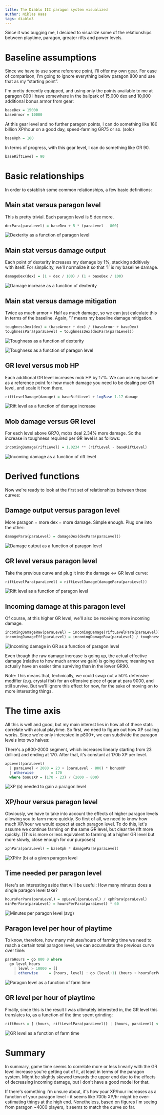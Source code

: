 ```yaml
---
title: The Diablo III paragon system visualized
author: Niklas Haas
tags: diablo3
---
```


Since it was bugging me, I decided to visualize some of the relationships
between playtime, paragon, greater rifts and power levels.

# Baseline assumptions

Since we have to use some reference point, I'll offer my own gear. For ease of
comparison, I'm going to ignore everything below paragon 800 and use that as my
“starting point”.

I'm pretty decently equipped, and using only the points available to me at
paragon 800 I have somewhere in the ballpark of 15,000 dex and 10,000 additional
bonus armor from gear:

```haskell
baseDex = 15000
baseArmor = 10000
```

At this gear level and no further paragon points, I can do something like 180
billion XP/hour on a good day, speed-farming GR75 or so. (solo)

```haskell
baseXph = 180
```

In terms of progress, with this gear level, I can do something like GR 90.

```haskell
baseRiftLevel = 90
```

# Basic relationships

In order to establish some common relationships, a few basic definitions:

## Main stat versus paragon level

This is pretty trivial. Each paragon level is 5 dex more.

```haskell
dexPara(paraLevel) = baseDex + 5 * (paraLevel - 800)
```

![Dexterity as a function of paragon level](/files/d3para/dexPara.png)

## Main stat versus damage output

Each point of dexterity increases my damage by 1%, stacking additively with
itself. For simplicity, we'll normalize it so that ‘1’ is my baseline damage.

```haskell
damageDex(dex) = (1 + dex / 100) / (1 + baseDex / 100)
```

![Damage increase as a function of dexterity](/files/d3para/damageDex.png)

## Main stat versus damage mitigation 

Twice as much armor = Half as much damage, so we can just calculate this in
terms of the baseline. Again, ‘1’ means my baseline damage mitigation.

```haskell
toughnessDex(dex) = (baseArmor + dex) / (baseArmor + baseDex)
toughnessPara(paraLevel) = toughnessDex(dexPara(paraLevel))
```

![Toughness as a function of dexterity](/files/d3para/toughnessDex.png)

![Toughness as a function of paragon level](/files/d3para/toughnessPara.png)

## GR level versus mob HP

Each additional GR level increases mob HP by 17%. We can use my baseline as a
reference point for how much damage you need to be dealing per GR level, and
scale it from there.

```haskell
riftLevelDamage(damage) = baseRiftLevel + logBase 1.17 damage
```

![Rift level as a function of damage increase](/files/d3para/riftLevelDamage.png)

## Mob damage versus GR level

For each level above GR70, mobs deal 2.34% more damage. So the increase in
toughness required per GR level is as follows:

```haskell
incomingDamage(riftLevel) = 1.0234 ** (riftLevel - baseRiftLevel)
```

![Incoming damage as a function of rift level](/files/d3para/incomingDamage.png)


# Derived functions

Now we're ready to look at the first set of relationships between these curves:

## Damage output versus paragon level

More paragon = more dex = more damage. Simple enough. Plug one into the other:

```haskell
damagePara(paraLevel) = damageDex(dexPara(paraLevel))
```

![Damage output as a function of paragon level](/files/d3para/damagePara.png)

## GR level versus paragon level

Take the previous curve and plug it into the damage <-> GR level curve:

```haskell
riftLevelPara(paraLevel) = riftLevelDamage(damagePara(paraLevel))
```

![Rift level as a function of paragon level](/files/d3para/riftLevelPara.png)

## Incoming damage at this paragon level

Of course, at this higher GR level, we'll also be receiving more incoming
damage.

```haskell
incomingDamageRaw(paraLevel) = incomingDamage(riftLevelPara(paraLevel))
incomingDamageEff(paraLevel) = incomingDamageRaw(paraLevel) / toughnessPara(paraLevel)
```

![Incoming damage in GR as a function of paragon
level](/files/d3para/incomingDamagePara.png)

Even though the raw damage increase is going up, the actual effective damage
(relative to how much armor we gain) is going down; meaning we actually
have an easier time surviving than in the lower GR90.

Note: This means that, technically, we could swap out a 50% defensive modifier
(e.g. crystal fist) for an offensive piece of gear at para 9000, and still
survive. But we'll ignore this effect for now, for the sake of moving on to more
interesting things.


# The time axis

All this is well and good, but my main interest lies in how all of these stats
correlate with actual playtime. So first, we need to figure out how XP scaling
works. Since we're only interested in p800+, we can subdivide the paragon levels
into two halves:

There's a p800-2000 segment, which increases linearly starting from 23 (billion)
and ending at 170. After that, it's constant at 170b XP per level.

```haskell
xpLevel(paraLevel)
  | paraLevel < 2000 = 23 + (paraLevel - 800) * bonusXP
  | otherwise        = 170
  where bonusXP = (170 - 23) / (2000 - 800)
```

![XP (b) needed to gain a paragon level](/files/d3para/xpLevel.png)

## XP/hour versus paragon level

Obviously, we have to take into account the effects of higher paragon levels
allowing you to farm more quickly. So first of all, we need to know how much
XP/hour we would expect at each paragon level. To do this, let's assume we
continue farming on the same GR level, but clear the rift more quickly. (This is
more or less equivalent to farming at a higher GR level but more slowly, close
enough for our purposes)

```haskell
xphPara(paraLevel) = baseXph * damagePara(paraLevel)
```

![XP/hr (b) at a given paragon level](/files/d3para/xphPara.png)

## Time needed per paragon level

Here's an interesting aside that will be useful: How many minutes does a single
paragon level take?

```haskell
hoursPerPara(paraLevel) = xpLevel(paraLevel) / xphPara(paraLevel)
minPerPara(paraLevel) = hoursPerPara(paraLevel) * 60
```

![Minutes per paragon level (avg)](/files/d3para/minPerPara.png)

## Paragon level per hour of playtime

To know, therefore, how many minutes/hours of farming time we need to reach a
certain total paragon level, we can accumulate the previous curve over time:

```haskell
paraHours = go 800 0 where
  go level hours
    | level > 10000 = []
    | otherwise     = (hours, level) : go (level+1) (hours + hoursPerPara(level))
```

![Paragon level as a function of farm time](/files/d3para/paraHours.png)

## GR level per hour of playtime

Finally, since this is the result I was ultimately interested in, the GR level
this translates to, as a function of the time spent grinding:

```haskell
riftHours = [ (hours, riftLevelPara(paraLevel)) | (hours, paraLevel) <- paraHours ]
```

![GR level as a function of farm time](/files/d3para/riftHours.png)


# Summary

In summary, game time seems to correlate more or less linearly with the GR level
increase you're getting out of it, at least in terms of the paragon system.
Might be slightly skewed towards the upper end due to the effects of decreasing
incoming damage, but I don't have a good model for that.

If there's something I'm unsure about, it's how your XP/hour increases as a
function of your paragon level - it seems like 700b XP/hr might be
over-estimating things at the high end. Nonetheless, based on figures I'm seeing
from paragon ~4000 players, it seems to match the curve so far.
